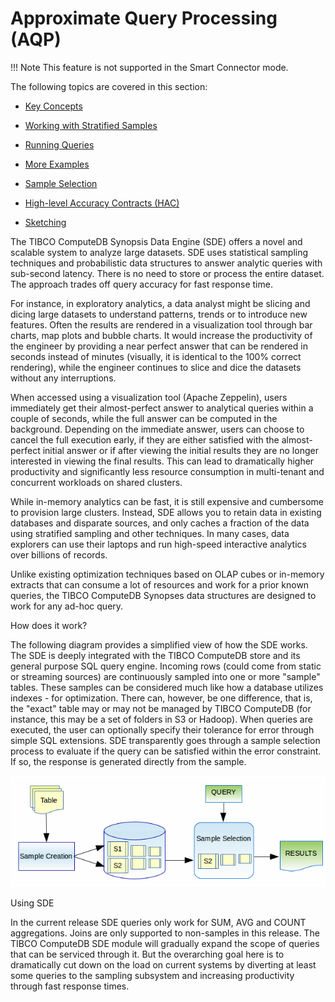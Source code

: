 # Approximate Query Processing (AQP)

!!! Note
	This feature is not supported in the Smart Connector mode. 

The following topics are covered in this section:

* [Key Concepts](sde/key_concepts.md)

* [Working with Stratified Samples](sde/working_with_stratified_samples.md)

* [Running Queries](sde/running_queries.md)

* [More Examples](sde/more_examples.md)

* [Sample Selection](sde/sample_selection.md)

* [High-level Accuracy Contracts (HAC)](sde/hac_contracts.md)

* [Sketching](sde/sketching.md)

   
The TIBCO ComputeDB Synopsis Data Engine (SDE) offers a novel and scalable system to analyze large datasets. SDE uses statistical sampling techniques and probabilistic data structures to answer analytic queries with sub-second latency. There is no need to store or process the entire dataset. The approach trades off query accuracy for fast response time. 

For instance, in exploratory analytics, a data analyst might be slicing and dicing large datasets to understand patterns, trends or to introduce new features. Often the results are rendered in a visualization tool through bar charts, map plots and bubble charts. It would increase the productivity of the engineer by providing a near perfect answer that can be rendered in seconds instead of minutes (visually, it is identical to the 100% correct rendering), while the engineer continues to slice and dice the datasets without any interruptions. 

When accessed using a visualization tool (Apache Zeppelin), users immediately get their almost-perfect answer to analytical queries within a couple of seconds, while the full answer can be computed in the background. Depending on the immediate answer, users can choose to cancel the full execution early, if they are either satisfied with the almost-perfect initial answer or if after viewing the initial results they are no longer interested in viewing the final results. This can lead to dramatically higher productivity and significantly less resource consumption in multi-tenant and concurrent workloads on shared clusters.

While in-memory analytics can be fast, it is still expensive and cumbersome to provision large clusters. Instead, SDE allows you to retain data in existing databases and disparate sources, and only caches a fraction of the data using stratified sampling and other techniques. In many cases, data explorers can use their laptops and run high-speed interactive analytics over billions of records. 

Unlike existing optimization techniques based on OLAP cubes or in-memory extracts that can consume a lot of resources and work for a prior known queries, the TIBCO ComputeDB Synopses data structures are designed to work for any ad-hoc query.

<heading2>How does it work?</heading2>

The following diagram provides a simplified view of how the SDE works. The SDE is deeply integrated with the TIBCO ComputeDB store and its general purpose SQL query engine. Incoming rows (could come from static or streaming sources) are continuously sampled into one or more "sample" tables. These samples can be considered much like how a database utilizes indexes - for optimization. There can, however, be one difference, that is, the "exact" table may or may not be managed by TIBCO ComputeDB (for instance, this may be a set of folders in S3 or Hadoop). When queries are executed, the user can optionally specify their tolerance for error through simple SQL extensions. SDE transparently goes through a sample selection process to evaluate if the query can be satisfied within the error constraint. If so, the response is generated directly from the sample. 

![SDE Architecture](Images/sde_architecture.png)


<heading2>Using SDE</heading2>

In the current release SDE queries only work for SUM, AVG and COUNT aggregations. Joins are only supported to non-samples in this release. The TIBCO ComputeDB SDE module will gradually expand the scope of queries that can be serviced through it. But the overarching goal here is to dramatically cut down on the load on current systems by diverting at least some queries to the sampling subsystem and increasing productivity through fast response times. 
